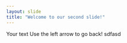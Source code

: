 ```yaml
---
layout: slide
title: "Welcome to our second slide!"
---
```

Your text
Use the left arrow to go back!
sdfasd

